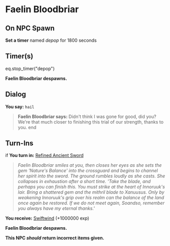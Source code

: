 # Faelin Bloodbriar
## On NPC Spawn

**Set a timer** named *depop* for 1800 seconds
## Timer(s)

eq.stop_timer("depop")

**Faelin Bloodbriar despawns.**
## Dialog

**You say:** `hail`



>**Faelin Bloodbriar says:** Didn't think I was gone for good, did you? We're that much closer to finishing this trial of our strength, thanks to you.
end

## Turn-Ins



if **You turn in:** [Refined Ancient Sword](/item/20481)


>*Faelin Bloodbriar smiles at you, then closes her eyes as she sets the gem 'Nature's Balance' into the crossguard and begins to channel her spirit into the sword. The ground rumbles loudly as she casts. She collapses in exhaustion after a short time. 'Take the blade, and perhaps you can finish this. You must strike at the heart of Innoruuk's lair. Bring a shattered gem and the mithril blade to Xanuusus. Only by weakening Innoruuk's grip over his realm can the balance of the land once again be restored. If we do not meet again, Soandso, remember you always have my eternal thanks.'*


 **You receive:**  [Swiftwind](/item/20487) (+1000000 exp)


**Faelin Bloodbriar despawns.**

**This NPC *should* return incorrect items given.**





